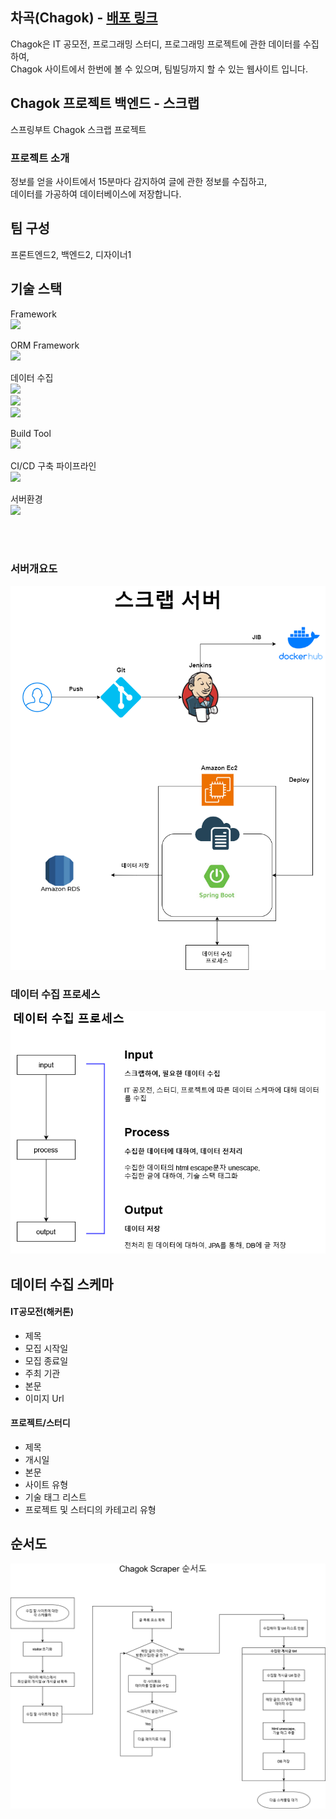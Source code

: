 ## 차곡(Chagok) - [배포 링크](https://chagok.site/)
Chagok은 IT 공모전, 프로그래밍 스터디, 프로그래밍 프로젝트에 관한 데이터를 수집하여,<br>
Chagok 사이트에서 한번에 볼 수 있으며, 팀빌딩까지 할 수 있는 웹사이트 입니다.

## Chagok 프로젝트 백엔드 - 스크랩
스프링부트 Chagok 스크랩 프로젝트

### 프로젝트 소개
정보를 얻을 사이트에서 15분마다 감지하여 글에 관한 정보를 수집하고,<br>
데이터를 가공하여 데이터베이스에 저장합니다.

## 팀 구성

프론트엔드2, 백엔드2, 디자이너1

## 기술 스택
Framework<br>
<img src="https://img.shields.io/badge/springboot-6DB33F?style=for-the-badge&logo=springboot&logoColor=white">

ORM Framework<br>
<img src="https://img.shields.io/badge/JPA-6DB33F?style=for-the-badge&logo=spring&logoColor=white">

데이터 수집<br>
<img src="https://img.shields.io/badge/Spring Batch-6DB33F?style=for-the-badge&logo=spring&logoColor=white"><br>
<img src="https://img.shields.io/badge/Spring Scheduler-6DB33F?style=for-the-badge&logo=spring&logoColor=white"><br>
<img src="https://img.shields.io/badge/JSoup-007396?style=for-the-badge&logo=Java&logoColor=white">

Build Tool<br>
<img src="https://img.shields.io/badge/gradle-02303A?style=for-the-badge&logo=gradle&logoColor=white">

CI/CD 구축 파이프라인<br>
<img src="https://img.shields.io/badge/jenkins-D24939?style=for-the-badge&logo=jenkins&logoColor=white">

서버환경<br>
<img src="https://img.shields.io/badge/amazon ec2-FF9900?style=for-the-badge&logo=amazonec2&logoColor=white">

<br><br>
### 서버개요도
![Chagok Scraper 서버 개요도](./overview/images/스크랩서버%20개요도.png)

### 데이터 수집 프로세스
![데이터 수집 프로세스](./overview/images/데이터%20수집%20프로세스.png)


## 데이터 수집 스케마

#### IT공모전(해커톤)
* 제목
* 모집 시작일
* 모집 종료일
* 주최 기관
* 본문
* 이미지 Url

#### 프로젝트/스터디
* 제목
* 개시일
* 본문
* 사이트 유형
* 기술 태그 리스트
* 프로젝트 및 스터디의 카테고리 유형


## 순서도
![Chagok Scraper 순서도](./overview/images/scraper%20순서도.png)
